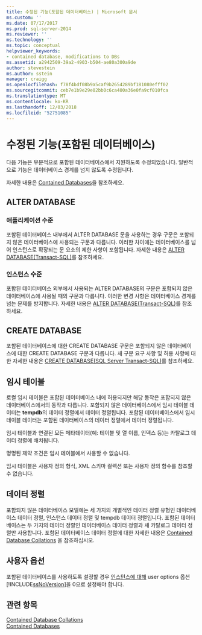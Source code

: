 ```yaml
---
title: 수정된 기능(포함된 데이터베이스) | Microsoft 문서
ms.custom: ''
ms.date: 07/17/2017
ms.prod: sql-server-2014
ms.reviewer: ''
ms.technology: ''
ms.topic: conceptual
helpviewer_keywords:
- contained database, modifications to DBs
ms.assetid: a2942509-39a2-4903-b504-ae80a300a9de
author: stevestein
ms.author: sstein
manager: craigg
ms.openlocfilehash: f78f4bdf08b9a5caf9b2654289bf181080efff02
ms.sourcegitcommit: ceb7e1b9e29e02bb0c6ca400a36e0fa9cf010fca
ms.translationtype: MT
ms.contentlocale: ko-KR
ms.lasthandoff: 12/03/2018
ms.locfileid: "52751085"
---
```

# <a name="modified-features-contained-database"></a>수정된 기능(포함된 데이터베이스)
  다음 기능은 부분적으로 포함된 데이터베이스에서 지원하도록 수정되었습니다. 일반적으로 기능은 데이터베이스 경계를 넘지 않도록 수정됩니다.  
  
 자세한 내용은 [Contained Databases](contained-databases.md)을 참조하세요.  
  
## <a name="alter-database"></a>ALTER DATABASE  
  
### <a name="application-level"></a>애플리케이션 수준  
 포함된 데이터베이스 내부에서 ALTER DATABASE 문을 사용하는 경우 구문은 포함되지 않은 데이터베이스에 사용되는 구문과 다릅니다. 이러한 차이에는 데이터베이스를 넘어 인스턴스로 확장되는 문 요소의 제한 사항이 포함됩니다. 자세한 내용은 [ALTER DATABASE&#40;Transact-SQL&#41;](/sql/t-sql/statements/alter-database-transact-sql)를 참조하세요.  
  
### <a name="instance-level"></a>인스턴스 수준  
 포함된 데이터베이스 외부에서 사용되는 ALTER DATABASE의 구문은 포함되지 않은 데이터베이스에 사용될 때의 구문과 다릅니다. 이러한 변경 사항은 데이터베이스 경계를 넘는 문제를 방지합니다. 자세한 내용은 [ALTER DATABASE&#40;Transact-SQL&#41;](/sql/t-sql/statements/alter-database-transact-sql)를 참조하세요.  
  
## <a name="create-database"></a>CREATE DATABASE  
 포함된 데이터베이스에 대한 CREATE DATABASE 구문은 포함되지 않은 데이터베이스에 대한 CREATE DATABASE 구문과 다릅니다. 새 구문 요구 사항 및 허용 사항에 대한 자세한 내용은 [CREATE DATABASE&#40;SQL Server Transact-SQL&#41;](/sql/t-sql/statements/create-database-sql-server-transact-sql)를 참조하세요.  
  
## <a name="temporary-tables"></a>임시 테이블  
 로컬 임시 테이블은 포함된 데이터베이스 내에 허용되지만 해당 동작은 포함되지 않은 데이터베이스에서의 동작과 다릅니다. 포함되지 않은 데이터베이스에서 임시 테이블 데이터는 **tempdb**의 데이터 정렬에서 데이터 정렬됩니다. 포함된 데이터베이스에서 임시 테이블 데이터는 포함된 데이터베이스의 데이터 정렬에서 데이터 정렬됩니다.  
  
 임시 테이블과 연결된 모든 메타데이터(예: 테이블 및 열 이름, 인덱스 등)는 카탈로그 데이터 정렬에 배치됩니다.  
  
 명명된 제약 조건은 임시 테이블에서 사용할 수 없습니다.  
  
 임시 테이블은 사용자 정의 형식, XML 스키마 컬렉션 또는 사용자 정의 함수를 참조할 수 없습니다.  
  
## <a name="collation"></a>데이터 정렬  
 포함되지 않은 데이터베이스 모델에는 세 가지의 개별적인 데이터 정렬 유형인 데이터베이스 데이터 정렬, 인스턴스 데이터 정렬 및 tempdb 데이터 정렬입니다. 포함된 데이터베이스는 두 가지의 데이터 정렬인 데이터베이스 데이터 정렬과 새 카탈로그 데이터 정렬만 사용합니다. 포함된 데이터베이스 데이터 정렬에 대한 자세한 내용은 [Contained Database Collations](contained-database-collations.md) 을 참조하십시오.  
  
## <a name="user-options"></a>사용자 옵션  
 포함된 데이터베이스를 사용하도록 설정할 경우 [인스턴스에 대해](../../database-engine/configure-windows/configure-the-user-options-server-configuration-option.md) user options 옵션 [!INCLUDE[ssNoVersion](../../includes/ssnoversion-md.md)]을 0으로 설정해야 합니다.  
  
## <a name="see-also"></a>관련 항목  
 [Contained Database Collations](contained-database-collations.md)   
 [Contained Databases](contained-databases.md)  
  
  
